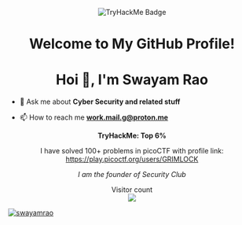 <p align="center">
  <img src="https://tryhackme-badges.s3.amazonaws.com/Grim1ock.png" alt="TryHackMe Badge">
</p>

<h1 align="center">Welcome to My GitHub Profile!</h1>

<h1 align="center">Hoi 👋, I'm Swayam Rao</h1>

- 💬 Ask me about **Cyber Security and related stuff**

- 📫 How to reach me **work.mail.g@proton.me**

<p align="center">
  <strong>TryHackMe: Top 6%</strong>
</p>

<p align="center">
  I have solved 100+ problems in picoCTF with profile link: <br>
  <a href="https://play.picoctf.org/users/GRIMLOCK">https://play.picoctf.org/users/GRIMLOCK</a>
</p>

<p align="center">
  <em>I am the founder of Security Club</em>
</p>

<p align="center"> 
  Visitor count<br>
  <img src="https://profile-counter.glitch.me/swayamrao/count.svg" />
</p>

<p align="left"> <a href="https://github.com/ryo-ma/github-profile-trophy&theme=onedark"><img src="https://github-profile-trophy.vercel.app/?username=swayamrao" alt="swayamrao" /></a> </p>
